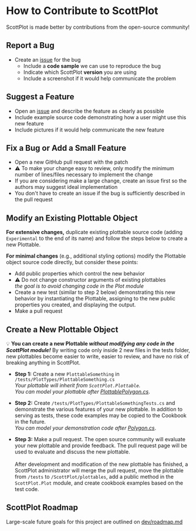 # How to Contribute to ScottPlot

ScottPlot is made better by contributions from the open-source community!

## Report a Bug

* Create an [issue](https://github.com/swharden/ScottPlot/issues) for the bug
  * Include a **code sample** we can use to reproduce the bug
  * Indicate which ScottPlot **version** you are using
  * Include a screenshot if it would help communicate the problem

## Suggest a Feature
* Open an [issue](https://github.com/swharden/ScottPlot/issues) and describe the feature as clearly as possible
* Include example source code demonstrating how a user might use this new feature
* Include pictures if it would help communicate the new feature

## Fix a Bug or Add a Small Feature
* Open a new GitHub pull request with the patch
* ⚠️ To make your change easy to review, only modify the minimum number of lines/files necessary to implement the change
* If you are considering make a large change, create an issue first so the authors may suggest ideal implementation
* You don't have to create an issue if the bug is sufficiently described in the pull request

## Modify an Existing Plottable Object

**For extensive changes,** duplicate existing plottable source code (adding `Experimental` to the end of its name) and follow the steps below to create a new Plottable.

**For minimal changes** (e.g., additional styling options) modify the Plottable object source code directly, but consider these points:
  * Add public properties which control the new behavior
  * ⚠️ Do not change constructor arguments of existing plottables\
  _the goal is to avoid changing code in the Plot module_
  * Create a new test (similar to step 2 below) demonstrating this new behavior by instantiating the Plottable, assigning to the new public properties you created, and displaying the output.
  * Make a pull request

## Create a New Plottable Object

💡 **You can create a new Plottable _without modifying any code in the ScottPlot module!_** By writing code only inside 2 new files in the tests folder, new plottables become easier to write, easier to review, and have no risk of breaking anything in ScottPlot.

* **Step 1:** Create a new `PlottableSomething` in `/tests/PlotTypes/PlottableSomething.cs`\
_Your plottable will inherit from `ScottPlot.Plottable`.\
You can model your plottable after [PlottablePolygon.cs](https://github.com/swharden/ScottPlot/blob/master/src/ScottPlot/plottables/PlottablePolygon.cs)_.


* **Step 2:** Create `/tests/PlotTypes/PlottableSomethingTests.cs` and demonstrate the various features of your new plottable. In addition to serving as tests, these code examples may be copied to the Cookbook in the future.\
_You can model your demonstration code after [Polygon.cs](https://github.com/swharden/ScottPlot/blob/master/tests/PlotTypes/Polygon.cs)_.

* **Step 3:** Make a pull request. The open source community will evaluate your new plottable and provide feedback. The pull request page will be used to evaluate and discuss the new plottable.\
\
After development and modification of the new plottable has finished, a ScottPlot administrator will merge the pull request, move the plottable from `/tests` to `/ScottPlot/plottables`, add a public method in the `ScottPlot.Plot` module, and create cookbook examples based on the test code.

## ScottPlot Roadmap

Large-scale future goals for this project are outlined on [dev/roadmap.md](dev/roadmap.md)
